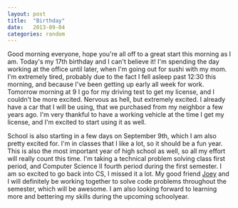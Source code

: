 ```yaml
---
layout: post
title:  "Birthday"
date:   2013-09-04
categories: random
---
```


Good morning everyone, hope you're all off to a great start this morning as I am. Today's my 17th birthday and I can't believe it! I'm spending the day working at the office until later, when I'm going out for sushi with my mom. I'm extremely tired, probably due to the fact I fell asleep past 12:30 this morning, and because I've been getting up early all week for work. Tomorrow morning at 9 I go for my driving test to get my license, and I couldn't be more excited. Nervous as hell, but extremely excited. I already have a car that I will be using, that we purchased from my neighbor a few years ago. I'm very thankful to have a working vehicle at the time I get my license, and I'm excited to start using it as well.

School is also starting in a few days on September 9th, which I am also pretty excited for. I'm in classes that I like a lot, so it should be a fun year. This is also the most important year of high school as well, so all my effort will really count this time. I'm taking a technical problem solving class first period, and Computer Science II fourth period during the first semester. I am so excited to go back into CS, I missed it a lot. My good friend [Joey](http://joeyvillanueva.tumblr.com/) and I will definitely be working together to solve code problems throughout the semester, which will be awesome. I am also looking forward to learning more and bettering my skills during the upcoming schoolyear.